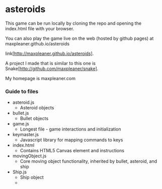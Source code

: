 asteroids
=========


This game can be run locally by cloning the repo and opening the index.html file with your browser. 

You can also play the game live on the web (hosted by github pages) at maxpleaner.github.io/asteroids

link[http://maxpleaner.github.io/asteroids].

A project I made that is similar to this one is Snake[http://github.com/maxpleaner/snake].

My homepage is maxpleaner.com

### Guide to files
* asteroid.js
  * Asteroid objects
* bullet.js
  * Bullet objects
* game.js
  * Longest file - game interactions and initialization
* keymaster.js
  * Javascript library for mapping commands to keys
* index.html
  * Contains HTML5 Canvas element and instructions
* movingObject.js
  * Core moving object functionality, inherited by bullet, asteroid, and ship
* Ship.js
  * Ship object
  * 
  
